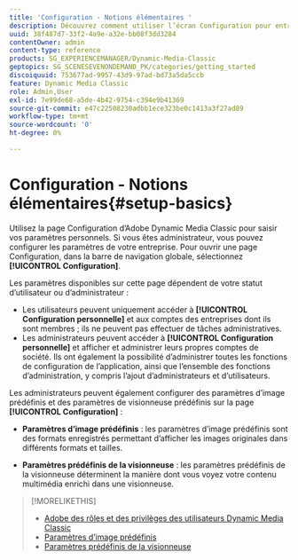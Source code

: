 ```yaml
---
title: 'Configuration - Notions élémentaires '
description: Découvrez comment utiliser l’écran Configuration pour entrer vos paramètres personnels dans Adobe Dynamic Media Classic. Si vous êtes administrateur, vous pouvez configurer les paramètres de votre entreprise.
uuid: 38f487d7-33f2-4a9e-a32e-bb08f3dd3284
contentOwner: admin
content-type: reference
products: SG_EXPERIENCEMANAGER/Dynamic-Media-Classic
geptopics: SG_SCENESEVENONDEMAND_PK/categories/getting_started
discoiquuid: 753677ad-9957-43d9-97ad-bd73a5da5ccb
feature: Dynamic Media Classic
role: Admin,User
exl-id: 7e99de68-a5de-4b42-9754-c394e9b41369
source-git-commit: e47c22508230adbb1ece323be0c1413a3f27ad89
workflow-type: tm+mt
source-wordcount: '0'
ht-degree: 0%

---
```


# Configuration - Notions élémentaires{#setup-basics}

Utilisez la page Configuration d’Adobe Dynamic Media Classic pour saisir vos paramètres personnels. Si vous êtes administrateur, vous pouvez configurer les paramètres de votre entreprise. Pour ouvrir une page Configuration, dans la barre de navigation globale, sélectionnez **[!UICONTROL Configuration]**.

Les paramètres disponibles sur cette page dépendent de votre statut d’utilisateur ou d’administrateur :

* Les utilisateurs peuvent uniquement accéder à **[!UICONTROL Configuration personnelle]** et aux comptes des entreprises dont ils sont membres ; ils ne peuvent pas effectuer de tâches administratives.
* Les administrateurs peuvent accéder à **[!UICONTROL Configuration personnelle]** et afficher et administrer leurs propres comptes de société. Ils ont également la possibilité d’administrer toutes les fonctions de configuration de l’application, ainsi que l’ensemble des fonctions d’administration, y compris l’ajout d’administrateurs et d’utilisateurs.

Les administrateurs peuvent également configurer des paramètres d’image prédéfinis et des paramètres de visionneuse prédéfinis sur la page **[!UICONTROL Configuration]** :

* **Paramètres d’image prédéfinis**  : les paramètres d’image prédéfinis sont des formats enregistrés permettant d’afficher les images originales dans différents formats et tailles.

* **Paramètres prédéfinis de la visionneuse**  : les paramètres prédéfinis de la visionneuse déterminent la manière dont vous voyez votre contenu multimédia enrichi dans une visionneuse.

>[!MORELIKETHIS]
>
>* [Adobe des rôles et des privilèges des utilisateurs Dynamic Media Classic](administration-setup.md#user_administration)
>* [Paramètres d’image prédéfinis](application-setup.md#image_presets)
>* [Paramètres prédéfinis de la visionneuse](application-setup.md#viewer_presets)

